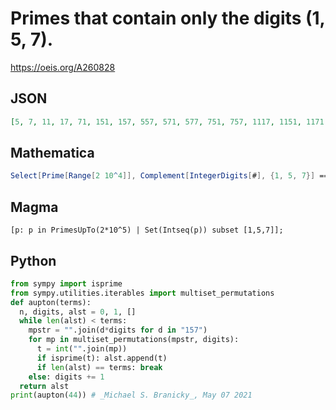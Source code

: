 # Primes that contain only the digits \(1, 5, 7\)\.
https://oeis.org/A260828
## JSON
```JSON
[5, 7, 11, 17, 71, 151, 157, 557, 571, 577, 751, 757, 1117, 1151, 1171, 1511, 1571, 1777, 5171, 5557, 5711, 5717, 7151, 7177, 7517, 7577, 7717, 7757, 11117, 11171, 11177, 11551, 11717, 11777, 15511, 15551, 17117, 17551, 51151, 51157, 51511, 51517, 51551, 51577]
```
## Mathematica
```Mathematica
Select[Prime[Range[2 10^4]], Complement[IntegerDigits[#], {1, 5, 7}] == {} &]
```
## Magma
```Magma
[p: p in PrimesUpTo(2*10^5) | Set(Intseq(p)) subset [1,5,7]];
```
## Python
```Python
from sympy import isprime
from sympy.utilities.iterables import multiset_permutations
def aupton(terms):
  n, digits, alst = 0, 1, []
  while len(alst) < terms:
    mpstr = "".join(d*digits for d in "157")
    for mp in multiset_permutations(mpstr, digits):
      t = int("".join(mp))
      if isprime(t): alst.append(t)
      if len(alst) == terms: break
    else: digits += 1
  return alst
print(aupton(44)) # _Michael S. Branicky_, May 07 2021
```
